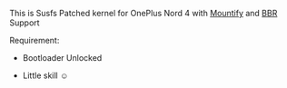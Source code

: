 This is Susfs Patched kernel for OnePlus Nord 4 with [Mountify](https://github.com/backslashxx/mountify)
 and [BBR](https://github.com/google/bbr)
 Support

Requirement:

* Bootloader Unlocked

* Little skill ☺️

